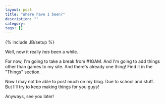 ```yaml
---
layout: post
title: "Where have I been?"
description: ""
category:
tags: []
---
```

{% include JB/setup %}

Well, now it really _has_ been a while.

For now, I'm going to take a break from #1GAM.
And I'm going to add things other than games to my site.
And there's already one thing! Find it in the "Things" section.

Now I may not be able to post much on my blog.
Due to school and stuff.
But I'll try to keep making things for you guys!

Anyways, see you later!
